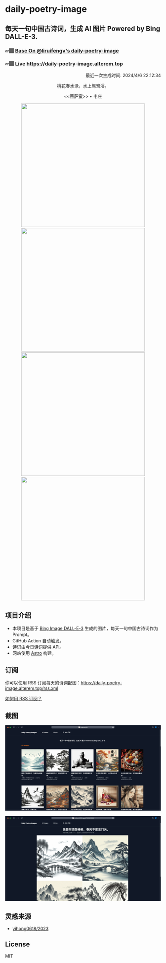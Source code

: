 
# daily-poetry-image

## 每天一句中国古诗词，生成 AI 图片 Powered by Bing DALL-E-3.

### 👉🏽 [Base On @liruifengv's daily-poetry-image](https://github.com/liruifengv/daily-poetry-image)

### 👉🏽 [Live](https://daily-poetry-image.alterem.top/) https://daily-poetry-image.alterem.top

<p align="right">
  最近一次生成时间: 2024/4/6 22:12:34
</p>
<p align="center">
桃花春水渌，水上鸳鸯浴。
</p>
<p align="center">
<<菩萨蛮>> • 韦庄
</p>
<p align="center">
<img src="https://tse2.mm.bing.net/th/id/OIG2.p1aHllhUMWYTES_dCHmg" height="400" width="400" />
<img src="https://tse3.mm.bing.net/th/id/OIG2.KTPxZnFPzGOlJHjuEisn" height="400" width="400" />
<img src="https://tse2.mm.bing.net/th/id/OIG2.6j1qk6eb92ChagScJd7i" height="400" width="400" />
<img src="https://tse1.mm.bing.net/th/id/OIG2.RohPzkp4CZTRTAnn7bmM" height="400" width="400" />
</p>

## 项目介绍

-   本项目是基于 [Bing Image DALL-E-3](https://www.bing.com/images/create) 生成的图片，每天一句中国古诗词作为 Prompt。
-   GitHub Action 自动触发。
-   诗词由[今日诗词](https://www.jinrishici.com/)提供 API。
-   网站使用 [Astro](https://astro.build) 构建。

## 订阅

你可以使用 RSS 订阅每天的诗词配图：https://daily-poetry-image.alterem.top/rss.xml

[如何用 RSS 订阅？](https://zhuanlan.zhihu.com/p/55026716)

## 截图

![图片列表](./screenshots/Snipaste_2023-12-28_21-00-26.png)

![图片详情](./screenshots/Snipaste_2023-12-28_21-00-53.png)

## 灵感来源

-   [yihong0618/2023](https://github.com/yihong0618/2023)

## License

MIT
